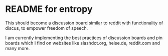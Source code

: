 README for entropy
==========================

This should become a discussion board similar to reddit with functionality of discus, to empower freedom of speech.

I am currently implementing the best practices of discussion boards and pin boards which I find on websites like slashdot.org, heise.de, reddit.com and many more.